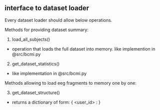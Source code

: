 
## interface to dataset loader

Every dataset loader should allow below operations.

Methods for providing dataset summary:

1. load_all_subjects()

 - operation that loads the full dataset into memory. like implemention in @src/bcmi.py

2. get_dataset_statistics()

 - like implementation in @src/bcmi.py

Methods allowing to load eeg fragments to memory one by one:

3. get_dataset_structure()

 - returns a dictionary of form:
  { <user_id> : } 
